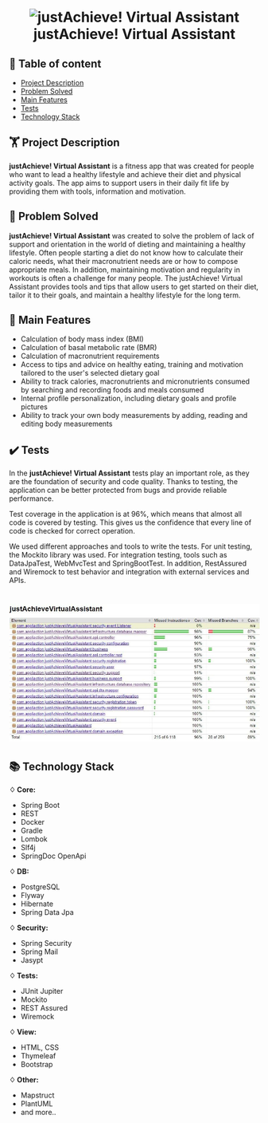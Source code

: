 
<h1 align="center">
  <br>
  <a><img src="src/main/resources/static/images/gym_icon.ico" alt="justAchieve! Virtual Assistant" width="200"></a>
  <br>
  justAchieve! Virtual Assistant
  <br>
</h1>

## 📌 Table of content

- [Project Description](#project-description)
- [Problem Solved](#problem-solved)
- [Main Features](#main-features)
- [Tests](#tests)
- [Technology Stack](#technology-stack)


## 🏋️ Project Description
**justAchieve! Virtual Assistant** is a fitness app that was created for people who want to lead a healthy lifestyle and achieve their diet and physical activity goals. The app aims to support users in their daily fit life by providing them with tools, information and motivation.
## 📝 Problem Solved
**justAchieve! Virtual Assistant** was created to solve the problem of lack of support and orientation in the world of dieting and maintaining a healthy lifestyle. Often people starting a diet do not know how to calculate their caloric needs, what their macronutrient needs are or how to compose appropriate meals. In addition, maintaining motivation and regularity in workouts is often a challenge for many people. The justAchieve! Virtual Assistant provides tools and tips that allow users to get started on their diet, tailor it to their goals, and maintain a healthy lifestyle for the long term.
## 🎯 Main Features

- Calculation of body mass index (BMI)
- Calculation of basal metabolic rate (BMR)
- Calculation of macronutrient requirements
- Access to tips and advice on healthy eating, training and motivation tailored to the user's selected dietary goal
- Ability to track calories, macronutrients and micronutrients consumed by searching and recording foods and meals consumed
- Internal profile personalization, including dietary goals and profile pictures
- Ability to track your own body measurements by adding, reading and editing body measurements

## ✔️ Tests
In the **justAchieve! Virtual Assistant** tests play an important role, as they are the foundation of security and code quality. Thanks to testing, the application can be better protected from bugs and provide reliable performance.

Test coverage in the application is at 96%, which means that almost all code is covered by testing. This gives us the confidence that every line of code is checked for correct operation.

We used different approaches and tools to write the tests. For unit testing, the Mockito library was used. For integration testing, tools such as DataJpaTest, WebMvcTest and SpringBootTest. In addition, RestAssured and Wiremock to test behavior and integration with external services and APIs.

<h1 align="center">
  <a><img src="src/main/resources/static/images/test_coverage.JPG" alt="test_coverage"></a>
</h1>

## 📚 Technology Stack

**♢ Core:**
- Spring Boot
- REST
- Docker
- Gradle
- Lombok
- Slf4j
- SpringDoc OpenApi


**♢ DB:**
- PostgreSQL
- Flyway
- Hibernate
- Spring Data Jpa

**♢ Security:**
- Spring Security
- Spring Mail
- Jasypt

**♢ Tests:**
- JUnit Jupiter
- Mockito
- REST Assured
- Wiremock

**♢ View:**
- HTML, CSS
- Thymeleaf
- Bootstrap

**♢ Other:**
- Mapstruct
- PlantUML
- and more..